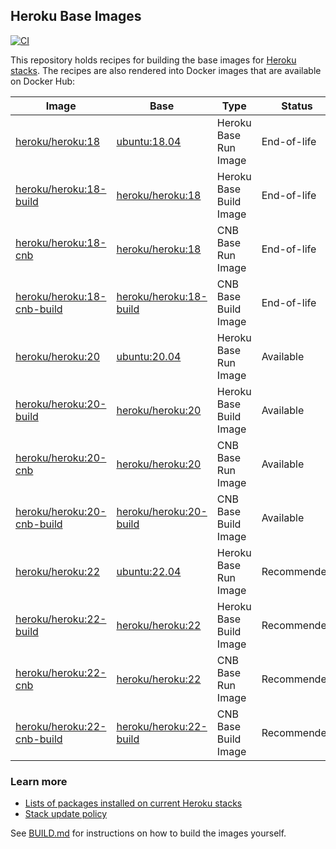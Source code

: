 ## Heroku Base Images

[![CI](https://github.com/heroku/base-images/actions/workflows/ci.yml/badge.svg)](https://github.com/heroku/base-images/actions/workflows/ci.yml)

This repository holds recipes for building the base images for [Heroku stacks](https://devcenter.heroku.com/articles/stack).
The recipes are also rendered into Docker images that are available on Docker Hub:

| Image                                     | Base                                  | Type                      | Status      |
|-------------------------------------------|---------------------------------------|---------------------------|-------------|
| [heroku/heroku:18][heroku-tags]           | [ubuntu:18.04][ubuntu-tags]           | Heroku Base Run Image     | End-of-life |
| [heroku/heroku:18-build][heroku-tags]     | [heroku/heroku:18][heroku-tags]       | Heroku Base Build Image   | End-of-life |
| [heroku/heroku:18-cnb][heroku-tags]       | [heroku/heroku:18][heroku-tags]       | CNB Base Run Image        | End-of-life |
| [heroku/heroku:18-cnb-build][heroku-tags] | [heroku/heroku:18-build][heroku-tags] | CNB Base Build Image      | End-of-life |
| [heroku/heroku:20][heroku-tags]           | [ubuntu:20.04][ubuntu-tags]           | Heroku Base Run Image     | Available   |
| [heroku/heroku:20-build][heroku-tags]     | [heroku/heroku:20][heroku-tags]       | Heroku Base Build Image   | Available   |
| [heroku/heroku:20-cnb][heroku-tags]       | [heroku/heroku:20][heroku-tags]       | CNB Base Run Image        | Available   |
| [heroku/heroku:20-cnb-build][heroku-tags] | [heroku/heroku:20-build][heroku-tags] | CNB Base Build Image      | Available   |
| [heroku/heroku:22][heroku-tags]           | [ubuntu:22.04][ubuntu-tags]           | Heroku Base Run Image     | Recommended |
| [heroku/heroku:22-build][heroku-tags]     | [heroku/heroku:22][heroku-tags]       | Heroku Base Build Image   | Recommended |
| [heroku/heroku:22-cnb][heroku-tags]       | [heroku/heroku:22][heroku-tags]       | CNB Base Run Image        | Recommended |
| [heroku/heroku:22-cnb-build][heroku-tags] | [heroku/heroku:22-build][heroku-tags] | CNB Base Build Image      | Recommended |

### Learn more

* [Lists of packages installed on current Heroku stacks](https://devcenter.heroku.com/articles/stack-packages)
* [Stack update policy](https://devcenter.heroku.com/articles/stack-update-policy)

See [BUILD.md](BUILD.md) for instructions on how to build the images yourself.

[heroku-tags]: https://hub.docker.com/r/heroku/heroku/tags
[ubuntu-tags]: https://hub.docker.com/_/ubuntu?tab=tags
